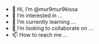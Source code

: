 - 👋 Hi, I’m @mur9mur9kissa
- 👀 I’m interested in ...
- 🌱 I’m currently learning ...
- 💞️ I’m looking to collaborate on ...
- 📫 How to reach me ...

<!---
mur9mur9kissa/mur9mur9kissa is a ✨ special ✨ repository because its `README.md` (this file) appears on your GitHub profile.
You can click the Preview link to take a look at your changes.
--->

